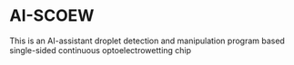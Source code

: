 # AI-SCOEW
This is an AI-assistant droplet detection and manipulation program based single-sided continuous optoelectrowetting chip
